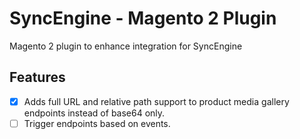 # SyncEngine - Magento 2 Plugin

Magento 2 plugin to enhance integration for SyncEngine

## Features

- [x] Adds full URL and relative path support to product media gallery endpoints instead of base64 only.
- [ ] Trigger endpoints based on events.
